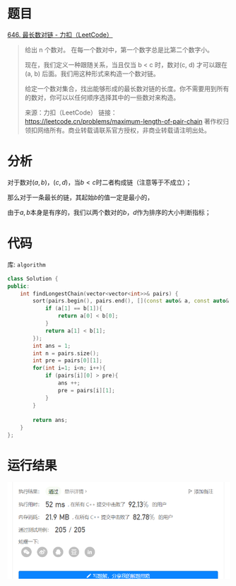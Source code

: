 # 题目

[646. 最长数对链 - 力扣（LeetCode）](https://leetcode.cn/problems/maximum-length-of-pair-chain/)

> 给出 n 个数对。 在每一个数对中，第一个数字总是比第二个数字小。
>
> 现在，我们定义一种跟随关系，当且仅当 b < c 时，数对(c, d) 才可以跟在 (a, b) 后面。我们用这种形式来构造一个数对链。
>
> 给定一个数对集合，找出能够形成的最长数对链的长度。你不需要用到所有的数对，你可以以任何顺序选择其中的一些数对来构造。
>
> 来源：力扣（LeetCode）
> 链接：https://leetcode.cn/problems/maximum-length-of-pair-chain
> 著作权归领扣网络所有。商业转载请联系官方授权，非商业转载请注明出处。

# 分析

对于数对$(a,b)$，$(c,d)$，当$b<c$时二者构成链（注意等于不成立）；

那么对于一条最长的链，其起始$b$的值一定是最小的，

由于$a,b$本身是有序的，我们以两个数对的$b，d$作为排序的大小判断指标；

# 代码

库: `algorithm`

```c++
class Solution {
public:
    int findLongestChain(vector<vector<int>>& pairs) {
        sort(pairs.begin(), pairs.end(), [](const auto& a, const auto& b){
            if (a[1] == b[1]){
                return a[0] < b[0];
            }
            return a[1] < b[1];
        });
        int ans = 1;
        int n = pairs.size();
        int pre = pairs[0][1];
        for(int i=1; i<n; i++){
            if (pairs[i][0] > pre){
                ans ++;
                pre = pairs[i][1];
            }
        }

        return ans;
    }
};
```

# 运行结果

![image-20220903102825205](assets/image-20220903102825205.png)